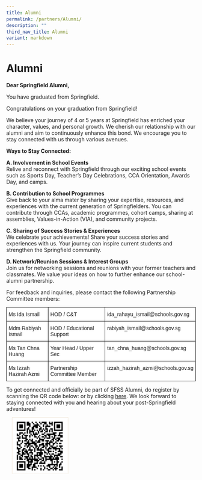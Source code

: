 ```yaml
---
title: Alumni
permalink: /partners/Alumni/
description: ""
third_nav_title: Alumni
variant: markdown
---
```

# **Alumni**
  
**Dear Springfield Alumni,**
  
You have graduated from Springfield.  
  
Congratulations on your graduation from Springfield!

We believe your journey of 4 or 5 years at Springfield has enriched your character, values, and personal growth. We cherish our relationship with our alumni and aim to continuously enhance this bond. We encourage you to stay connected with us through various avenues.

**Ways to Stay Connected:**

**A. Involvement in School Events**
<br>Relive and reconnect with Springfield through our exciting school events such as Sports Day, Teacher’s Day Celebrations, CCA Orientation, Awards Day, and camps.

**B. Contribution to School Programmes**
<br>Give back to your alma mater by sharing your expertise, resources, and experiences with the current generation of Springfielders. You can contribute through CCAs, academic programmes, cohort camps, sharing at assemblies, Values-in-Action (VIA), and community projects.

**C. Sharing of Success Stories &amp; Experiences**
<br>We celebrate your achievements! Share your success stories and experiences with us. Your journey can inspire current students and strengthen the Springfield community.

**D. Network/Reunion Sessions &amp; Interest Groups**
<br>Join us for networking sessions and reunions with your former teachers and classmates. We value your ideas on how to further enhance our school-alumni partnership.

For feedback and inquiries, please contact the following Partnership Committee members:

<table style="border-collapse:collapse;border-spacing:0" class="tg"><thead><tr><th style="background-color:#ffffff;border-color:black;border-style:solid;border-width:1px;font-family:Arial, sans-serif;font-size:14px;font-weight:normal;overflow:hidden;padding:10px 5px;text-align:left;vertical-align:top;word-break:normal">Ms Ida Ismail</th><th style="background-color:#ffffff;border-color:black;border-style:solid;border-width:1px;font-family:Arial, sans-serif;font-size:14px;font-weight:normal;overflow:hidden;padding:10px 5px;text-align:left;vertical-align:top;word-break:normal">HOD / C&amp;T</th><th style="background-color:#ffffff;border-color:black;border-style:solid;border-width:1px;font-family:Arial, sans-serif;font-size:14px;font-weight:normal;overflow:hidden;padding:10px 5px;text-align:left;vertical-align:top;word-break:normal">ida_rahayu_ismail@schools.gov.sg</th></tr></thead><tbody><tr><td style="background-color:#ffffff;border-color:black;border-style:solid;border-width:1px;font-family:Arial, sans-serif;font-size:14px;overflow:hidden;padding:10px 5px;text-align:left;vertical-align:top;word-break:normal">Mdm Rabiyah Ismail</td><td style="background-color:#ffffff;border-color:black;border-style:solid;border-width:1px;font-family:Arial, sans-serif;font-size:14px;overflow:hidden;padding:10px 5px;text-align:left;vertical-align:top;word-break:normal"> HOD / Educational Support</td><td style="background-color:#ffffff;border-color:black;border-style:solid;border-width:1px;font-family:Arial, sans-serif;font-size:14px;overflow:hidden;padding:10px 5px;text-align:left;vertical-align:top;word-break:normal">rabiyah_ismail@schools.gov.sg </td></tr><tr><td style="background-color:#ffffff;border-color:black;border-style:solid;border-width:1px;font-family:Arial, sans-serif;font-size:14px;overflow:hidden;padding:10px 5px;text-align:left;vertical-align:top;word-break:normal">Ms Tan Chna Huang</td><td style="background-color:#ffffff;border-color:black;border-style:solid;border-width:1px;font-family:Arial, sans-serif;font-size:14px;overflow:hidden;padding:10px 5px;text-align:left;vertical-align:top;word-break:normal"> Year Head / Upper Sec</td><td style="background-color:#ffffff;border-color:black;border-style:solid;border-width:1px;font-family:Arial, sans-serif;font-size:14px;overflow:hidden;padding:10px 5px;text-align:left;vertical-align:top;word-break:normal"> tan_chna_huang@schools.gov.sg
</td></tr><tr><td style="background-color:#ffffff;border-color:black;border-style:solid;border-width:1px;font-family:Arial, sans-serif;font-size:14px;overflow:hidden;padding:10px 5px;text-align:left;vertical-align:top;word-break:normal">Ms Izzah Hazirah Azmi</td><td style="background-color:#ffffff;border-color:black;border-style:solid;border-width:1px;font-family:Arial, sans-serif;font-size:14px;overflow:hidden;padding:10px 5px;text-align:left;vertical-align:top;word-break:normal">Partnership Committee Member</td><td style="background-color:#ffffff;border-color:black;border-style:solid;border-width:1px;font-family:Arial, sans-serif;font-size:14px;overflow:hidden;padding:10px 5px;text-align:left;vertical-align:top;word-break:normal">izzah_hazirah_azmi@schools.gov.sg </td></tr></tbody></table>


To get connected and officially be part of SFSS Alumni, do register by scanning the QR code below:
or by clicking [here](https://form.gov.sg/659f51b4f5e91e0011ea9104). We look forward to staying connected with you and hearing about your post-Springfield adventures!

<img src="/images/QRalumni.png" style="width:150px;height:150px;margin-left:15px;" align="left">


